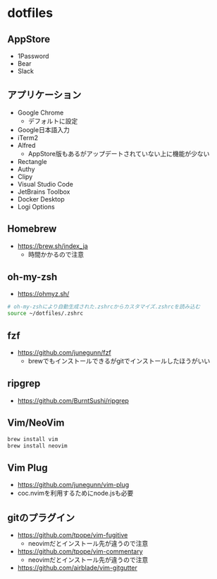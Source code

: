 # dotfiles

## AppStore

* 1Password
* Bear
* Slack

## アプリケーション

* Google Chrome
  * デフォルトに設定
* Google日本語入力
* iTerm2
* Alfred
  * AppStore版もあるがアップデートされていない上に機能が少ない
* Rectangle
* Authy
* Clipy
* Visual Studio Code
* JetBrains Toolbox
* Docker Desktop
* Logi Options

## Homebrew

* https://brew.sh/index_ja
  * 時間かかるので注意

## oh-my-zsh

* https://ohmyz.sh/

```bash
# oh-my-zshにより自動生成された.zshrcからカスタマイズ.zshrcを読み込む
source ~/dotfiles/.zshrc
```

## fzf

* https://github.com/junegunn/fzf
  * brewでもインストールできるがgitでインストールしたほうがいい

## ripgrep

* https://github.com/BurntSushi/ripgrep

## Vim/NeoVim

```bash
brew install vim
brew install neovim
```

## Vim Plug

* https://github.com/junegunn/vim-plug
* coc.nvimを利用するためにnode.jsも必要

## gitのプラグイン

* https://github.com/tpope/vim-fugitive
  * neovimだとインストール先が違うので注意
* https://github.com/tpope/vim-commentary
  * neovimだとインストール先が違うので注意
* https://github.com/airblade/vim-gitgutter
